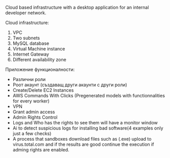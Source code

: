 Cloud based infrastructure with a desktop application for an internal developer network.

Cloud infrastructure:
1. VPC
2. Two subnets
3. MySQL database 
4. Virtual Machine instance
5. Internet Gateway
6. Different availability zone

Приложение функционалности:
- Различни роли
- Роот акаунт (създаващ други акаунти с други роли)
- Create/Delete EC2 Instances
- AWS Commands With Clicks (Pregenerated models with functionnalities for every worker)
- VPN
- Grant admin access
- Admin Rights Control
- Logs and Who has the rights to see them will have a monitor window 
- Ai to detect suspicious logs for installing bad software(4 examples only just a few checks)
- A process that sandboxes download files such as (.exe) upload to virus.total.com and if the results are good continue the execution if adming rights are enabled.

